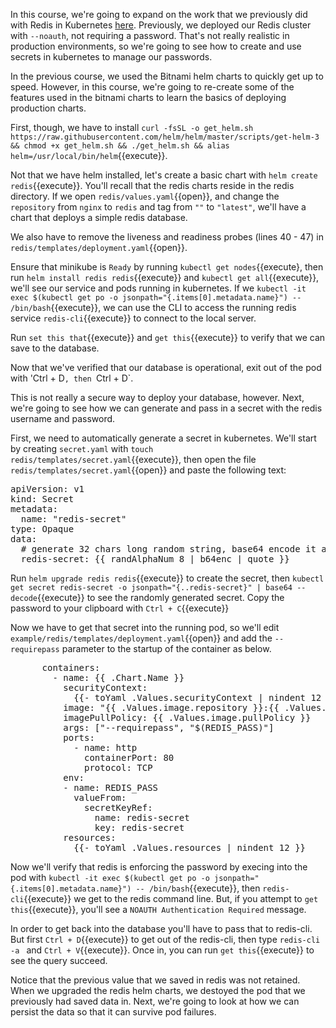 In this course, we're going to expand on the work that we previously did with Redis in Kubernetes [here](https://katacoda.com/ng-dloring/courses/java-ms-config/java-2).
Previously, we deployed our Redis cluster with `--noauth`, not requiring a password.  That's not really realistic in production environments, so we're going to see how to create and use secrets in kubernetes to manage our passwords.

In the previous course, we used the Bitnami helm charts to quickly get up to speed.  However, in this course, we're going to re-create some of the features used in the bitnami charts to learn the basics of deploying production charts.

First, though, we have to install `curl -fsSL -o get_helm.sh https://raw.githubusercontent.com/helm/helm/master/scripts/get-helm-3 && chmod +x get_helm.sh && ./get_helm.sh && alias helm=/usr/local/bin/helm`{{execute}}.

Not that we have helm installed, let's create a basic chart with `helm create redis`{{execute}}.  You'll recall that the redis charts reside in the redis directory.  If we open `redis/values.yaml`{{open}}, and change the `repository` from `nginx` to `redis` and tag from `""` to `"latest"`, we'll have a chart that deploys a simple redis database.

We also have to remove the liveness and readiness probes (lines 40 - 47) in `redis/templates/deployment.yaml`{{open}}.

Ensure that minikube is `Ready` by running `kubectl get nodes`{{execute}, then run `helm install redis redis`{{execute}} and `kubectl get all`{{execute}}, we'll see our service and pods running in kubernetes.  If we `kubectl -it exec $(kubectl get po -o jsonpath="{.items[0].metadata.name}") -- /bin/bash`{{execute}}, we can use the CLI to access the running redis service `redis-cli`{{execute}} to connect to the local server.

Run `set this that`{{execute}} and `get this`{{execute}} to verify that we can save to the database.

Now that we've verified that our database is operational, exit out of the pod with 'Ctrl + D`, then `Ctrl + D`.

This is not really a secure way to deploy your database, however.  Next, we're going to see how we can generate and pass in a secret with the redis username and password.

First, we need to automatically generate a secret in kubernetes.  We'll start by creating `secret.yaml` with `touch redis/templates/secret.yaml`{{execute}}, then open the file `redis/templates/secret.yaml`{{open}} and paste the following text:

<pre>
apiVersion: v1
kind: Secret
metadata:
  name: "redis-secret"
type: Opaque
data:
  # generate 32 chars long random string, base64 encode it and then double-quote the result string.
  redis-secret: {{ randAlphaNum 8 | b64enc | quote }}
</pre>

Run `helm upgrade redis redis`{{execute}} to create the secret, then `kubectl get secret redis-secret -o jsonpath="{..redis-secret}" | base64 --decode`{{execute}} to see the randomly generated secret.  Copy the password to your clipboard with `Ctrl + C`{{execute}}

Now we have to get that secret into the running pod, so we'll edit `example/redis/templates/deployment.yaml`{{open}} and add the `--requirepass` parameter to the startup of the container as below.
<pre>
      containers:
        - name: {{ .Chart.Name }}
          securityContext:
            {{- toYaml .Values.securityContext | nindent 12 }}
          image: "{{ .Values.image.repository }}:{{ .Values.image.tag | default .Chart.AppVersion }}"
          imagePullPolicy: {{ .Values.image.pullPolicy }}
          args: ["--requirepass", "$(REDIS_PASS)"]
          ports:
            - name: http
              containerPort: 80
              protocol: TCP
          env:
          - name: REDIS_PASS
            valueFrom:
              secretKeyRef:
                name: redis-secret
                key: redis-secret
          resources:
            {{- toYaml .Values.resources | nindent 12 }}
</pre>

Now we'll verify that redis is enforcing the password by execing into the pod with `kubectl -it exec $(kubectl get po -o jsonpath="{.items[0].metadata.name}") -- /bin/bash`{{execute}}, then `redis-cli`{{execute}} we get to the redis command line.  But, if you attempt to `get this`{{execute}}, you'll see a `NOAUTH Authentication Required` message.

In order to get back into the database you'll have to pass that to redis-cli.  But first `Ctrl + D`{{execute}} to get out of the redis-cli, then type `redis-cli -a ` and `Ctrl + V`{{execute}}.  Once in, you can run `get this`{{execute}} to see the query succeed.

Notice that the previous value that we saved in redis was not retained.  When we upgraded the redis helm charts, we destoyed the pod that we previously had saved data in.  Next, we're going to look at how we can persist the data so that it can survive pod failures.




